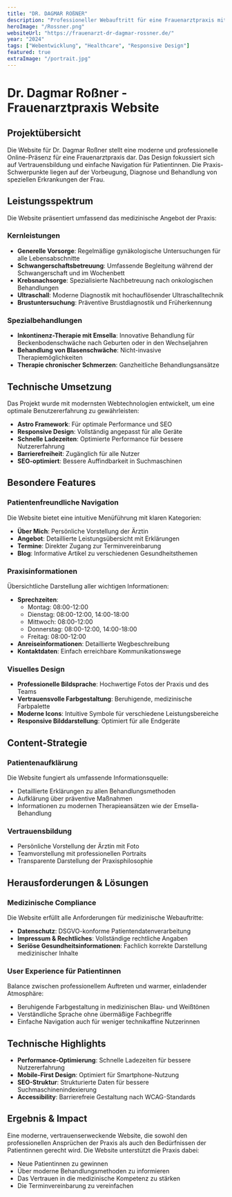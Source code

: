 ```yaml
---
title: "DR. DAGMAR ROßNER"
description: "Professioneller Webauftritt für eine Frauenarztpraxis mit modernem Design und benutzerfreundlicher Navigation"
heroImage: "/Rossner.png"
websiteUrl: "https://frauenarzt-dr-dagmar-rossner.de/"
year: "2024"
tags: ["Webentwicklung", "Healthcare", "Responsive Design"]
featured: true
extraImage: "/portrait.jpg"
---
```


# Dr. Dagmar Roßner - Frauenarztpraxis Website

## Projektübersicht

Die Website für Dr. Dagmar Roßner stellt eine moderne und professionelle Online-Präsenz für eine Frauenarztpraxis dar. Das Design fokussiert sich auf Vertrauensbildung und einfache Navigation für Patientinnen. Die Praxis-Schwerpunkte liegen auf der Vorbeugung, Diagnose und Behandlung von speziellen Erkrankungen der Frau.

## Leistungsspektrum

Die Website präsentiert umfassend das medizinische Angebot der Praxis:

### Kernleistungen
- **Generelle Vorsorge**: Regelmäßige gynäkologische Untersuchungen für alle Lebensabschnitte
- **Schwangerschaftsbetreuung**: Umfassende Begleitung während der Schwangerschaft und im Wochenbett
- **Krebsnachsorge**: Spezialisierte Nachbetreuung nach onkologischen Behandlungen
- **Ultraschall**: Moderne Diagnostik mit hochauflösender Ultraschalltechnik
- **Brustuntersuchung**: Präventive Brustdiagnostik und Früherkennung

### Spezialbehandlungen
- **Inkontinenz-Therapie mit Emsella**: Innovative Behandlung für Beckenbodenschwäche nach Geburten oder in den Wechseljahren
- **Behandlung von Blasenschwäche**: Nicht-invasive Therapiemöglichkeiten
- **Therapie chronischer Schmerzen**: Ganzheitliche Behandlungsansätze

## Technische Umsetzung

Das Projekt wurde mit modernsten Webtechnologien entwickelt, um eine optimale Benutzererfahrung zu gewährleisten:

- **Astro Framework**: Für optimale Performance und SEO
- **Responsive Design**: Vollständig angepasst für alle Geräte
- **Schnelle Ladezeiten**: Optimierte Performance für bessere Nutzererfahrung
- **Barrierefreiheit**: Zugänglich für alle Nutzer
- **SEO-optimiert**: Bessere Auffindbarkeit in Suchmaschinen

## Besondere Features

### Patientenfreundliche Navigation
Die Website bietet eine intuitive Menüführung mit klaren Kategorien:
- **Über Mich**: Persönliche Vorstellung der Ärztin
- **Angebot**: Detaillierte Leistungsübersicht mit Erklärungen
- **Termine**: Direkter Zugang zur Terminvereinbarung
- **Blog**: Informative Artikel zu verschiedenen Gesundheitsthemen

### Praxisinformationen
Übersichtliche Darstellung aller wichtigen Informationen:
- **Sprechzeiten**: 
  - Montag: 08:00-12:00
  - Dienstag: 08:00-12:00, 14:00-18:00
  - Mittwoch: 08:00-12:00
  - Donnerstag: 08:00-12:00, 14:00-18:00
  - Freitag: 08:00-12:00
- **Anreiseinformationen**: Detaillierte Wegbeschreibung
- **Kontaktdaten**: Einfach erreichbare Kommunikationswege

### Visuelles Design
- **Professionelle Bildsprache**: Hochwertige Fotos der Praxis und des Teams
- **Vertrauensvolle Farbgestaltung**: Beruhigende, medizinische Farbpalette
- **Moderne Icons**: Intuitive Symbole für verschiedene Leistungsbereiche
- **Responsive Bilddarstellung**: Optimiert für alle Endgeräte

## Content-Strategie

### Patientenaufklärung
Die Website fungiert als umfassende Informationsquelle:
- Detaillierte Erklärungen zu allen Behandlungsmethoden
- Aufklärung über präventive Maßnahmen
- Informationen zu modernen Therapieansätzen wie der Emsella-Behandlung

### Vertrauensbildung
- Persönliche Vorstellung der Ärztin mit Foto
- Teamvorstellung mit professionellen Portraits
- Transparente Darstellung der Praxisphilosophie

## Herausforderungen & Lösungen

### Medizinische Compliance
Die Website erfüllt alle Anforderungen für medizinische Webauftritte:
- **Datenschutz**: DSGVO-konforme Patientendatenverarbeitung
- **Impressum & Rechtliches**: Vollständige rechtliche Angaben
- **Seriöse Gesundheitsinformationen**: Fachlich korrekte Darstellung medizinischer Inhalte

### User Experience für Patientinnen
Balance zwischen professionellem Auftreten und warmer, einladender Atmosphäre:
- Beruhigende Farbgestaltung in medizinischen Blau- und Weißtönen
- Verständliche Sprache ohne übermäßige Fachbegriffe
- Einfache Navigation auch für weniger technikaffine Nutzerinnen

## Technische Highlights

- **Performance-Optimierung**: Schnelle Ladezeiten für bessere Nutzererfahrung
- **Mobile-First Design**: Optimiert für Smartphone-Nutzung
- **SEO-Struktur**: Strukturierte Daten für bessere Suchmaschinenindexierung
- **Accessibility**: Barrierefreie Gestaltung nach WCAG-Standards

## Ergebnis & Impact

Eine moderne, vertrauenserweckende Website, die sowohl den professionellen Ansprüchen der Praxis als auch den Bedürfnissen der Patientinnen gerecht wird. Die Website unterstützt die Praxis dabei:
- Neue Patientinnen zu gewinnen
- Über moderne Behandlungsmethoden zu informieren
- Das Vertrauen in die medizinische Kompetenz zu stärken
- Die Terminvereinbarung zu vereinfachen
